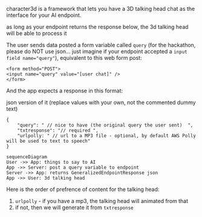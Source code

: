 character3d is a framework that lets you have a 3D talking head chat as the interface for your AI endpoint.

as long as your endpoint returns the response below, the 3d talking head will be able to process it 

The user sends data posted a form variable called `query` (for the hackathon, please do NOT use json... just imagine if your endpoint accepted a `input field name="query"`), equivalent to this web form post: 

```
<form method="POST">
<input name="query" value="[user chat]" />
</form>
```


And the app expects a response in this format: 

 
json version of it (replace values with your own, not the commented dummy text)
``` 
{
    "query": " // nice to have (the original query the user sent)  ",
    "txtresponse": "// required ",
    "urlpolly: " // url to a MP3 file - optional, by default AWS Polly will be used to text to speech"
}
```



```mermaid
sequenceDiagram
User ->> App: things to say to AI
App ->> Server: post a query variable to endpoint
Server ->> App: returns GeneralizedEndpointResponse json 
App ->> User: 3d talking head
```

Here is the order of prefrence of content for the talking head:

1. `urlpolly` - if you have a mp3, the talking head will animated from that
2. if not, then we will generate it from `txtresponse` 
